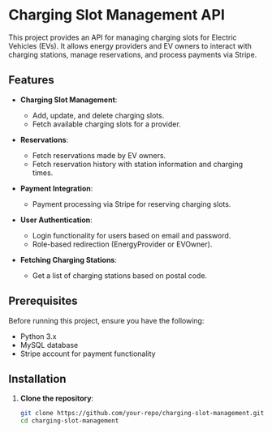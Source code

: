 # Charging Slot Management API
 
This project provides an API for managing charging slots for Electric Vehicles (EVs). It allows energy providers and EV owners to interact with charging stations, manage reservations, and process payments via Stripe.
 
## Features
 
- **Charging Slot Management**:
  - Add, update, and delete charging slots.
  - Fetch available charging slots for a provider.
- **Reservations**:
  - Fetch reservations made by EV owners.
  - Fetch reservation history with station information and charging times.
 
- **Payment Integration**:
  - Payment processing via Stripe for reserving charging slots.
 
- **User Authentication**:
  - Login functionality for users based on email and password.
  - Role-based redirection (EnergyProvider or EVOwner).
 
- **Fetching Charging Stations**:
  - Get a list of charging stations based on postal code.
 
## Prerequisites
 
Before running this project, ensure you have the following:
 
- Python 3.x
- MySQL database
- Stripe account for payment functionality
 
## Installation
 
1. **Clone the repository**:
   ```bash
   git clone https://github.com/your-repo/charging-slot-management.git
   cd charging-slot-management
